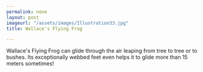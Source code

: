 ```yaml
---
permalink: none
layout: post
imageurl: "/assets/images/Illustration33.jpg"
title: Wallace's Flying Frog

---
```


Wallace's Flying Frog can glide through the air leaping from tree to tree or to bushes. Its exceptionally webbed feet even helps it to glide more than 15 meters sometimes!
